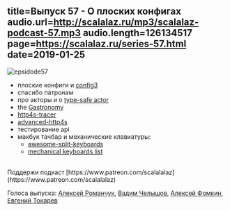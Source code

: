 title=Выпуск 57 - О плоских конфигах  
audio.url=http://scalalaz.ru/mp3/scalalaz-podcast-57.mp3
audio.length=126134517
page=https://scalalaz.ru/series-57.html
date=2019-01-25
----

![epsidode57](img/episode57.jpg)

* плоские конфиги и [config3](https://github.com/scf37/config3) 
* спасибо патронам 
* про акторы и о [type-safe actor](https://github.com/simerplaha/Actor)
* the [Gastronomy](https://propensive.com/opensource/gastronomy/)
* [http4s-tracer](https://gvolpe.github.io/http4s-tracer/)
* [advanced-http4s](https://github.com/gvolpe/advanced-http4s)
* тестирование api
* макбук тачбар и механические клавиатуры:
  - [awesome-split-keyboards](https://github.com/diimdeep/awesome-split-keyboards)
  - [mechanical keyboards list](https://github.com/help-14/mechanical-keyboard/)

<br/>
Поддержи подкаст [https://www.patreon.com/scalalalaz](https://www.patreon.com/scalalalaz)
<br/>

Голоса выпуска:
[Алексей Романчук](http://github.com/13h3r),
[Вадим Челышов](http://github.com/dos65),
[Алексей Фомкин](http://github.com/fomkin),
[Евгений Токарев](https://twitter.com/strobegen)

